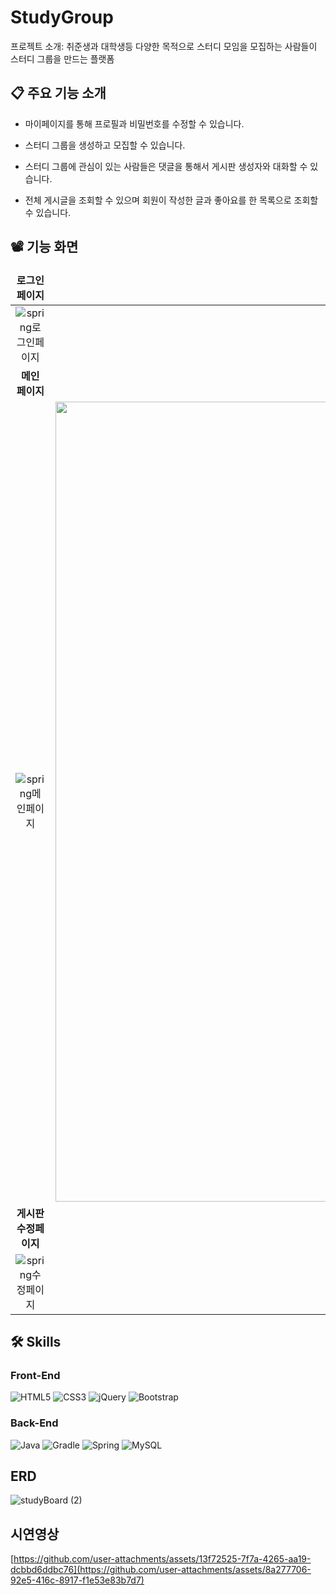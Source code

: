 # StudyGroup
프로젝트 소개: 취준생과 대학생등 다양한 목적으로 스터디 모임을 모집하는 사람들이 스터디 그룹을 만드는 플랫폼

## 📋 주요 기능 소개
- 마이페이지를 통해 프로필과 비밀번호를 수정할 수 있습니다.

- 스터디 그룹을 생성하고 모집할 수 있습니다.
  
- 스터디 그룹에 관심이 있는 사람들은 댓글을 통해서 게시판 생성자와 대화할 수 있습니다.

- 전체 게시글을 조회할 수 있으며 회원이 작성한 글과 좋아요를 한 목록으로 조회할 수 있습니다.

## 📽️ 기능 화면
<table align="center">
<thead>
<tr>
<td width="500" align="center">
<b>로그인 페이지<b>
</td>
<td width="500" align="center">
<b>
회원가입 페이지
</b>
</td>
</tr>
</thead>

  
<tbody>

<tr>
<td width="500" align="center">
  <img alt="spring로그인페이지" src="https://github.com/user-attachments/assets/5f98c306-3e91-42f0-92d0-6028ac616c31">
</td>
<td width="500" align="center">
<img  alt="spring회원가입" src="https://github.com/user-attachments/assets/7aa644b6-0e0f-42b3-b36b-e68766356988">
</td>
</tr>
  
<tr>
<td width="500" align="center">
<b>
메인 페이지
</b>
</td>
<td width="300" align="center">
<b>
상품 페이지
</b>
</td>
</tr>

<tr>
<td width="500" align="center">
<img alt="spring메인페이지" src="https://github.com/user-attachments/assets/40dca62a-4f4b-43bb-b3e8-ffa30bc5560a">
</td>
<td width="500" align="center">
<img width="1280" alt="spring디테일페이지" src="https://github.com/user-attachments/assets/20185a1d-11ce-4536-b0c8-5491839c7880">
</td>
</tr>

<tr>
<td width="500" align="center">
<b>
게시판 수정페이지

</b>
</td>
<td width="500" align="center">
<b>
게시판 작성 페이지
</b>
</td>
</tr>
<tr>
<td width="500" align="center">
<img alt="spring수정페이지" src="https://github.com/user-attachments/assets/11b1e7a6-4140-4b2e-9851-d4b54b7e6a10">
</td>
<td width="500" align="center">
<img alt="spring작성페이지" src="https://github.com/user-attachments/assets/c1efafcd-8c2a-45b7-adcb-7d3cf11ea5a8">
</td>
</tr>


</tbody>
</table>

## 🛠️ Skills
### Front-End
![HTML5](https://img.shields.io/badge/html5-%23E34F26.svg?style=for-the-badge&logo=html5&logoColor=white)
![CSS3](https://img.shields.io/badge/css3-%231572B6.svg?style=for-the-badge&logo=css3&logoColor=white)
![jQuery](https://img.shields.io/badge/jquery-%230769AD.svg?style=for-the-badge&logo=jquery&logoColor=white)
![Bootstrap](https://img.shields.io/badge/bootstrap-%238511FA.svg?style=for-the-badge&logo=bootstrap&logoColor=white)

### Back-End
![Java](https://img.shields.io/badge/java-%23ED8B00.svg?style=for-the-badge&logo=openjdk&logoColor=white)
![Gradle](https://img.shields.io/badge/Gradle-02303A.svg?style=for-the-badge&logo=Gradle&logoColor=white)
![Spring](https://img.shields.io/badge/spring-%236DB33F.svg?style=for-the-badge&logo=spring&logoColor=white)
![MySQL](https://img.shields.io/badge/mysql-4479A1.svg?style=for-the-badge&logo=mysql&logoColor=white)

## ERD
![studyBoard (2)](https://github.com/user-attachments/assets/7bbee6fd-c3db-44d0-84fb-f3cf520e084b)

## 시연영상
[https://github.com/user-attachments/assets/13f72525-7f7a-4265-aa19-dcbbd6ddbc76](https://github.com/user-attachments/assets/8a277706-92e5-416c-8917-f1e53e83b7d7)

